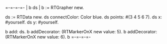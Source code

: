 =-=-=-=-
| b ds |
b := RTGrapher new.

ds := RTData new.
ds connectColor: Color blue.
ds points: #(3 4 5 6 7).
ds x: #yourself.
ds y: #yourself.

b add: ds.
b addDecorator: (RTMarkerOnX new value: 5).
b addDecorator: (RTMarkerOnX new value: 6).
b
=-=-=-=-